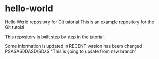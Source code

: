 # hello-world
Hello World repository for Git tutorial
This is an example repository for the Git tutoial 

This repository is built step by step in the tutorial.

Some information is updated in RECENT version has beem changed
PSASASDDASD\SDAS
"This is going to update from new branch"

